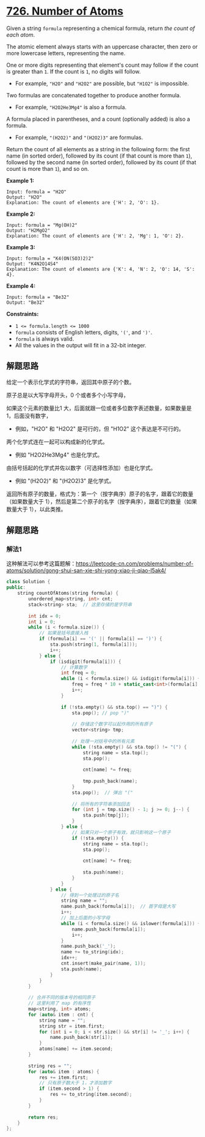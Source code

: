# [726. Number of Atoms](https://leetcode.com/problems/number-of-atoms/)

Given a string `formula` representing a chemical formula, return *the count of each atom*.

The atomic element always starts with an uppercase character, then zero or more lowercase letters, representing the name.

One or more digits representing that element's count may follow if the count is greater than `1`. If the count is `1`, no digits will follow.

- For example, `"H2O"` and `"H2O2"` are possible, but `"H1O2"` is impossible.

Two formulas are concatenated together to produce another formula.

- For example, `"H2O2He3Mg4"` is also a formula.

A formula placed in parentheses, and a count (optionally added) is also a formula.

- For example, `"(H2O2)"` and `"(H2O2)3"` are formulas.

Return the count of all elements as a string in the following form: the first name (in sorted order), followed by its count (if that count is more than `1`), followed by the second name (in sorted order), followed by its count (if that count is more than `1`), and so on.

 

**Example 1:**

```
Input: formula = "H2O"
Output: "H2O"
Explanation: The count of elements are {'H': 2, 'O': 1}.
```

**Example 2:**

```
Input: formula = "Mg(OH)2"
Output: "H2MgO2"
Explanation: The count of elements are {'H': 2, 'Mg': 1, 'O': 2}.
```

**Example 3:**

```
Input: formula = "K4(ON(SO3)2)2"
Output: "K4N2O14S4"
Explanation: The count of elements are {'K': 4, 'N': 2, 'O': 14, 'S': 4}.
```

**Example 4:**

```
Input: formula = "Be32"
Output: "Be32"
```

 

**Constraints:**

- `1 <= formula.length <= 1000`
- `formula` consists of English letters, digits, `'('`, and `')'`.
- `formula` is always valid.
- All the values in the output will fit in a 32-bit integer.

## 解题思路

给定一个表示化学式的字符串，返回其中原子的个数。

原子总是以大写字母开头，0 个或者多个小写字母，

如果这个元素的数量比1 大，后面就跟一位或者多位数字表述数量，如果数量是1，后面没有数字，

* 例如，"H2O" 和 "H2O2" 是可行的，但 "H1O2" 这个表达是不可行的。

两个化学式连在一起可以构成新的化学式。

* 例如 "H2O2He3Mg4" 也是化学式。

由括号括起的化学式并佐以数字（可选择性添加）也是化学式。

* 例如 "(H2O2)" 和 "(H2O2)3" 是化学式。

返回所有原子的数量，格式为：第一个（按字典序）原子的名字，跟着它的数量（如果数量大于 1），然后是第二个原子的名字（按字典序），跟着它的数量（如果数量大于 1），以此类推。

## 解题思路

### 解法1

这种解法可以参考这篇题解：https://leetcode-cn.com/problems/number-of-atoms/solution/gong-shui-san-xie-shi-yong-xiao-ji-qiao-l5ak4/



````c++
class Solution {
public:
    string countOfAtoms(string formula) {
        unordered_map<string, int> cnt;
        stack<string> sta;  // 这里存储的是字符串
        
        int idx = 0;
        int i = 0;
        while (i < formula.size()) {
            // 如果是括号直接入栈
            if (formula[i] == '(' || formula[i] == ')') {
                sta.push(string(1, formula[i]));
                i++;
            } else {
                if (isdigit(formula[i])) {
                    // 计算数字
                    int freq = 0;
                    while (i < formula.size() && isdigit(formula[i])) {
                        freq = freq * 10 + static_cast<int>(formula[i] - '0');
                        i++;
                    }
                    
                    if (!sta.empty() && sta.top() == ")") {
                        sta.pop(); // pop ")"
                        
                        // 存储这个数字可以起作用的所有原子
                        vector<string> tmp;
                        
                        // 处理一对括号中的所有元素
                        while (!sta.empty() && sta.top() != "(") {
                            string name = sta.top();
                            sta.pop();
                            
                            cnt[name] *= freq;
                            
                            tmp.push_back(name);
                        }
                        sta.pop();  // 弹出 "("
                        
                        // 将所有的字符串添加回去
                        for (int j = tmp.size() - 1; j >= 0; j--) {
                            sta.push(tmp[j]);
                        }
                    } else {
                        // 如果只对一个原子有效，就只影响这一个原子
                        if (!sta.empty()) {
                            string name = sta.top();
                            sta.pop();
                            
                            cnt[name] *= freq;
                            
                            sta.push(name);
                        }
                    }
                } else {
                    // 得到一个处理过的原子名
                    string name = "";
                    name.push_back(formula[i]);  // 首字母是大写
                    i++;
                    // 加上后面的小写字母
                    while (i < formula.size() && islower(formula[i])) {
                        name.push_back(formula[i]);
                        i++;
                    }
                    name.push_back('_');
                    name += to_string(idx);
                    idx++;
                    cnt.insert(make_pair(name, 1));
                    sta.push(name);
                }
            }
        }
        
        // 合并不同的版本号的相同原子
        // 这里利用了 map 的有序性
        map<string, int> atoms;
        for (auto& item : cnt) {
            string name = "";
            string str = item.first;
            for (int i = 0; i < str.size() && str[i] != '_'; i++) {
                name.push_back(str[i]);
            }
            atoms[name] += item.second;       
        }
        
        string res = "";
        for (auto& item : atoms) {
            res += item.first;
            // 只有原子数大于 1，才添加数字
            if (item.second > 1) {
                res += to_string(item.second);
            }
        }
        
        return res;
    }
};
````

